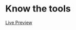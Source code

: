 <h1>Know the tools</h1>
<p><a href="https://sankalpmtellur.github.io/TechStack/">Live Preview</a></p>
